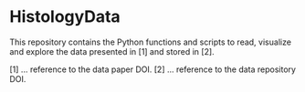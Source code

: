 # HistologyData

This repository contains the Python functions and scripts to read, visualize and explore the data presented in [1] and stored in [2]. 


[1] ... reference to the data paper DOI. 
[2] ... reference to the data repository DOI. 